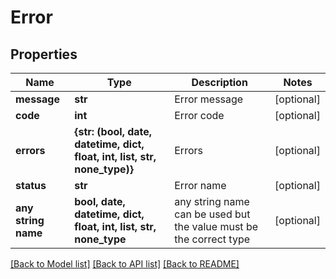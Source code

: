 # Error


## Properties
Name | Type | Description | Notes
------------ | ------------- | ------------- | -------------
**message** | **str** | Error message | [optional] 
**code** | **int** | Error code | [optional] 
**errors** | **{str: (bool, date, datetime, dict, float, int, list, str, none_type)}** | Errors | [optional] 
**status** | **str** | Error name | [optional] 
**any string name** | **bool, date, datetime, dict, float, int, list, str, none_type** | any string name can be used but the value must be the correct type | [optional]

[[Back to Model list]](../README.md#documentation-for-models) [[Back to API list]](../README.md#documentation-for-api-endpoints) [[Back to README]](../README.md)


